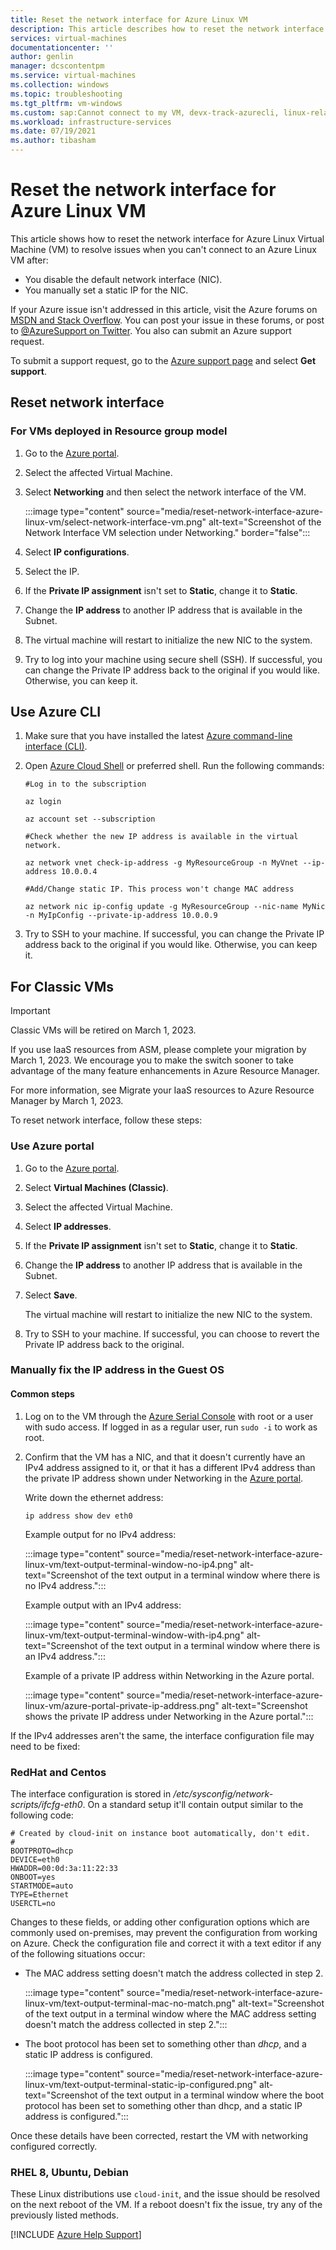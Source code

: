 ```yaml
---
title: Reset the network interface for Azure Linux VM
description: This article describes how to reset the network interface for Azure Linux VM
services: virtual-machines
documentationcenter: ''
author: genlin
manager: dcscontentpm
ms.service: virtual-machines
ms.collection: windows
ms.topic: troubleshooting
ms.tgt_pltfrm: vm-windows
ms.custom: sap:Cannot connect to my VM, devx-track-azurecli, linux-related-content
ms.workload: infrastructure-services
ms.date: 07/19/2021
ms.author: tibasham
---
```

# Reset the network interface for Azure Linux VM

This article shows how to reset the network interface for Azure Linux Virtual Machine (VM) to resolve issues when you can't connect to an Azure Linux VM after:

- You disable the default network interface (NIC).
- You manually set a static IP for the NIC.

If your Azure issue isn't addressed in this article, visit the Azure forums on [MSDN and Stack Overflow](https://azure.microsoft.com/support/forums/). You can post your issue in these forums, or post to [@AzureSupport on Twitter](https://twitter.com/AzureSupport). You also can submit an Azure support request.

To submit a support request, go to the [Azure support page](https://azure.microsoft.com/support/options/) and select **Get support**.

## Reset network interface

### For VMs deployed in Resource group model

1. Go to the [Azure portal](https://portal.azure.com/).
1. Select the affected Virtual Machine.
1. Select **Networking** and then select the network interface of the VM.

    :::image type="content" source="media/reset-network-interface-azure-linux-vm/select-network-interface-vm.png" alt-text="Screenshot of the Network Interface VM selection under Networking." border="false":::

1. Select **IP configurations**.
1. Select the IP.
1. If the **Private IP assignment** isn't set to **Static**, change it to **Static**.
1. Change the **IP address** to another IP address that is available in the Subnet.
1. The virtual machine will restart to initialize the new NIC to the system.
1. Try to log into your machine using secure shell (SSH). If successful, you can change the Private IP address back to the original if you would like. Otherwise, you can keep it.

## Use Azure CLI

1. Make sure that you have installed the latest [Azure command-line interface (CLI)](/cli/azure/install-azure-cli).

1. Open [Azure Cloud Shell](/azure/cloud-shell/overview) or preferred shell. Run the following commands:

   ```azurecli
   #Log in to the subscription  

   az login 
   
   az account set --subscription 
   
   #Check whether the new IP address is available in the virtual network.
   
   az network vnet check-ip-address -g MyResourceGroup -n MyVnet --ip-address 10.0.0.4 
   
   #Add/Change static IP. This process won't change MAC address 
   
   az network nic ip-config update -g MyResourceGroup --nic-name MyNic -n MyIpConfig --private-ip-address 10.0.0.9 
   ```

1. Try to SSH to your machine. If successful, you can change the Private IP address back to the original if you would like. Otherwise, you can keep it.

## For Classic VMs

> [!IMPORTANT]
> Classic VMs will be retired on March 1, 2023.
>
> If you use IaaS resources from ASM, please complete your migration by March 1, 2023. We encourage you to make the switch sooner to take advantage of the many feature enhancements in Azure Resource Manager.
>
> For more information, see Migrate your IaaS resources to Azure Resource Manager by March 1, 2023.

To reset network interface, follow these steps:

### Use Azure portal

1. Go to the [Azure portal](https://portal.azure.com/).
1. Select **Virtual Machines (Classic)**.
1. Select the affected Virtual Machine.
1. Select **IP addresses**.
1. If the **Private IP assignment** isn't set to **Static**, change it to **Static**.
1. Change the **IP address** to another IP address that is available in the Subnet.
1. Select **Save**.

   The virtual machine will restart to initialize the new NIC to the system.

1. Try to SSH to your machine. If successful, you can choose to revert the Private IP address back to the original.

### Manually fix the IP address in the Guest OS

#### Common steps

1. Log on to the VM through the [Azure Serial Console](serial-console-linux.md) with root or a user with sudo access. If logged in as a regular user, run `sudo -i` to work as root.
1. Confirm that the VM has a  NIC, and that it doesn't currently have an IPv4 address assigned to it, or that it has a different IPv4 address than the private IP address shown under Networking in the [Azure portal](https://portal.azure.com/).

   Write down the ethernet address:

   `ip address show dev eth0`

   Example output for no IPv4 address:

   :::image type="content" source="media/reset-network-interface-azure-linux-vm/text-output-terminal-window-no-ip4.png" alt-text="Screenshot of the text output in a terminal window where there is no IPv4 address.":::

   Example output with an IPv4 address:

   :::image type="content" source="media/reset-network-interface-azure-linux-vm/text-output-terminal-window-with-ip4.png" alt-text="Screenshot of the text output in a terminal window where there is an IPv4 address.":::

   Example of a private IP address within Networking in the Azure portal.

   :::image type="content" source="media/reset-network-interface-azure-linux-vm/azure-portal-private-ip-address.png" alt-text="Screenshot shows the private IP address under Networking in the Azure portal.":::

If the IPv4 addresses aren't the same, the interface configuration file may need to be fixed:

### RedHat and Centos

The interface configuration is stored in */etc/sysconfig/network-scripts/ifcfg-eth0*. On a standard setup it'll contain output similar to the following code:

```output
# Created by cloud-init on instance boot automatically, don't edit.
# 
BOOTPROTO=dhcp 
DEVICE=eth0 
HWADDR=00:0d:3a:11:22:33 
ONBOOT=yes 
STARTMODE=auto 
TYPE=Ethernet 
USERCTL=no 
```

Changes to these fields, or adding other configuration options which are commonly used on-premises, may prevent the configuration from working on Azure. Check the configuration file and correct it with a text editor if any of the following situations occur:

- The MAC address setting doesn't match the address collected in step 2.

  :::image type="content" source="media/reset-network-interface-azure-linux-vm/text-output-terminal-mac-no-match.png" alt-text="Screenshot of the text output in a terminal window where the MAC address setting doesn't match the address collected in step 2.":::

- The boot protocol has been set to something other than *dhcp*,  and a static IP address is configured.

  :::image type="content" source="media/reset-network-interface-azure-linux-vm/text-output-terminal-static-ip-configured.png" alt-text="Screenshot of the text output in a terminal window where the boot protocol has been set to something other than dhcp, and a static IP address is configured.":::

Once these details have been corrected, restart the VM with networking configured correctly.

### RHEL 8, Ubuntu, Debian

These Linux distributions use `cloud-init`, and the issue should be resolved on the next reboot of the VM. If a reboot doesn't fix the issue, try any of the previously listed methods.

[!INCLUDE [Azure Help Support](../../../includes/azure-help-support.md)]
